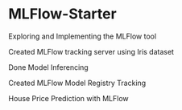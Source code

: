 # MLFlow-Starter
Exploring and Implementing the MLFlow tool

Created MLFlow tracking server using Iris dataset

Done Model Inferencing

Created MLFlow Model Registry Tracking

House Price Prediction with MLFlow

